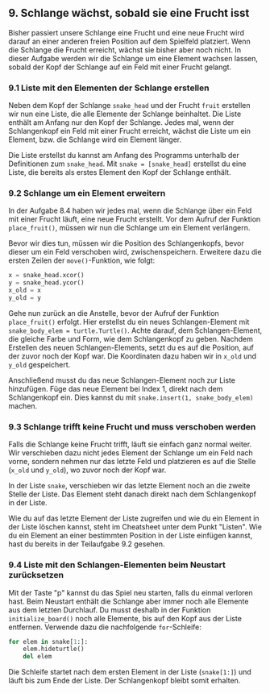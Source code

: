 ## 9. Schlange wächst, sobald sie eine Frucht isst

Bisher passiert unsere Schlange eine Frucht und eine neue Frucht wird darauf an einer anderen freien Position
auf dem Spielfeld platziert. Wenn die Schlange die Frucht erreicht, wächst sie bisher aber noch nicht.
In dieser Aufgabe werden wir die Schlange um eine Element wachsen lassen, sobald der Kopf der Schlange auf ein
Feld mit einer Frucht gelangt.

### 9.1 Liste mit den Elementen der Schlange erstellen

Neben dem Kopf der Schlange ```snake_head``` und der Frucht ```fruit``` erstellen wir nun eine Liste, die alle
Elemente der Schlange beinhaltet. Die Liste enthält am Anfang nur den Kopf der Schlange. Jedes mal, wenn der
Schlangenkopf ein Feld mit einer Frucht erreicht, wächst die Liste um ein Element, bzw. die Schlange wird
ein Element länger.

Die Liste erstellst du kannst am Anfang des Programms unterhalb der Definitionen zum ```snake_head```.
Mit ```snake = [snake_head]``` erstellst du eine Liste, die bereits als erstes Element den Kopf der Schlange enthält.

### 9.2 Schlange um ein Element erweitern

In der Aufgabe 8.4 haben wir jedes mal, wenn die Schlange über ein Feld mit einer Frucht läuft, eine neue Frucht erstellt.
Vor dem Aufruf der Funktion ```place_fruit()```, müssen wir nun die Schlange um ein Element verlängern.

Bevor wir dies tun, müssen wir die Position des Schlangenkopfs, bevor dieser um ein Feld verschoben wird, zwischenspeichern.
Erweitere dazu die ersten Zeilen der ```move()```-Funktion, wie folgt:

```python
x = snake_head.xcor()
y = snake_head.ycor()
x_old = x
y_old = y
```

Gehe nun zurück an die Anstelle, bevor der Aufruf der Funktion ```place_fruit()``` erfolgt.
Hier erstellst du ein neues Schlangen-Element mit ```snake_body_elem = turtle.Turtle()```. Achte darauf,
dem Schlangen-Element, die gleiche Farbe und Form, wie dem Schlangenkopf zu geben.
Nachdem Erstellen des neuen Schlangen-Elements, setzt du es auf die Position, auf der zuvor noch der Kopf war.
Die Koordinaten dazu haben wir in ```x_old``` und ```y_old``` gespeichert.

Anschließend musst du das neue Schlangen-Element noch zur Liste hinzufügen. Füge das neue Element bei Index 1,
direkt nach dem Schlangenkopf ein. Dies kannst du mit ```snake.insert(1, snake_body_elem)``` machen.

### 9.3 Schlange trifft keine Frucht und muss verschoben werden

Falls die Schlange keine Frucht trifft, läuft sie einfach ganz normal weiter. Wir verschieben dazu nicht
jedes Element der Schlange um ein Feld nach vorne, sondern nehmen nur das letzte Feld und platzieren es
auf die Stelle (```x_old``` und ```y_old```), wo zuvor noch der Kopf war.
 
In der Liste ```snake```, verschieben wir das letzte Element noch an die zweite Stelle der Liste. Das Element
steht danach direkt nach dem Schlangenkopf in der Liste.

Wie du auf das letzte Element der Liste zugreifen und wie du ein Element in der Liste löschen kannst,
steht im Cheatsheet unter dem Punkt "Listen". Wie du ein Element an einer bestimmten Position in der Liste
einfügen kannst, hast du bereits in der Teilaufgabe 9.2 gesehen.

### 9.4 Liste mit den Schlangen-Elementen beim Neustart zurücksetzen

Mit der Taste "p" kannst du das Spiel neu starten, falls du einmal verloren hast. Beim Neustart enthält
die Schlange aber immer noch alle Elemente aus dem letzten Durchlauf.
Du musst deshalb in der Funktion ```initialize_board()``` noch alle Elemente, bis auf den Kopf aus
der Liste entfernen. Verwende dazu die nachfolgende ```for```-Schleife:

```python
for elem in snake[1:]:
    elem.hideturtle()
    del elem
```

Die Schleife startet nach dem ersten Element in der Liste (```snake[1:]```) und läuft bis zum Ende der Liste.
Der Schlangenkopf bleibt somit erhalten.
